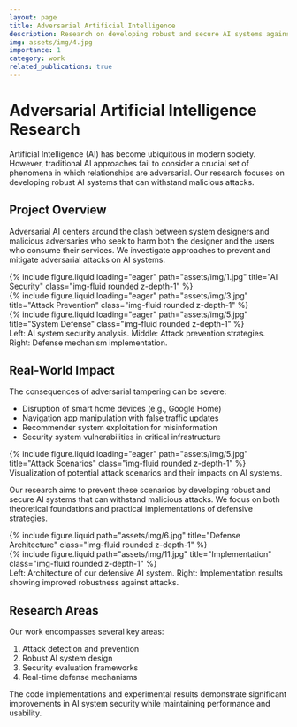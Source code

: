```yaml
---
layout: page
title: Adversarial Artificial Intelligence
description: Research on developing robust and secure AI systems against malicious attacks
img: assets/img/4.jpg
importance: 1
category: work
related_publications: true
---
```


# Adversarial Artificial Intelligence Research

Artificial Intelligence (AI) has become ubiquitous in modern society. However, traditional AI approaches fail to consider a crucial set of phenomena in which relationships are adversarial. Our research focuses on developing robust AI systems that can withstand malicious attacks.

## Project Overview

Adversarial AI centers around the clash between system designers and malicious adversaries who seek to harm both the designer and the users who consume their services. We investigate approaches to prevent and mitigate adversarial attacks on AI systems.

<div class="row">
    <div class="col-sm mt-3 mt-md-0">
        {% include figure.liquid loading="eager" path="assets/img/1.jpg" title="AI Security" class="img-fluid rounded z-depth-1" %}
    </div>
    <div class="col-sm mt-3 mt-md-0">
        {% include figure.liquid loading="eager" path="assets/img/3.jpg" title="Attack Prevention" class="img-fluid rounded z-depth-1" %}
    </div>
    <div class="col-sm mt-3 mt-md-0">
        {% include figure.liquid loading="eager" path="assets/img/5.jpg" title="System Defense" class="img-fluid rounded z-depth-1" %}
    </div>
</div>
<div class="caption">
    Left: AI system security analysis. Middle: Attack prevention strategies. Right: Defense mechanism implementation.
</div>

## Real-World Impact

The consequences of adversarial tampering can be severe:
- Disruption of smart home devices (e.g., Google Home)
- Navigation app manipulation with false traffic updates
- Recommender system exploitation for misinformation
- Security system vulnerabilities in critical infrastructure

<div class="row">
    <div class="col-sm mt-3 mt-md-0">
        {% include figure.liquid loading="eager" path="assets/img/5.jpg" title="Attack Scenarios" class="img-fluid rounded z-depth-1" %}
    </div>
</div>
<div class="caption">
    Visualization of potential attack scenarios and their impacts on AI systems.
</div>

Our research aims to prevent these scenarios by developing robust and secure AI systems that can withstand malicious attacks. We focus on both theoretical foundations and practical implementations of defensive strategies.

<div class="row justify-content-sm-center">
    <div class="col-sm-8 mt-3 mt-md-0">
        {% include figure.liquid path="assets/img/6.jpg" title="Defense Architecture" class="img-fluid rounded z-depth-1" %}
    </div>
    <div class="col-sm-4 mt-3 mt-md-0">
        {% include figure.liquid path="assets/img/11.jpg" title="Implementation" class="img-fluid rounded z-depth-1" %}
    </div>
</div>
<div class="caption">
    Left: Architecture of our defensive AI system. Right: Implementation results showing improved robustness against attacks.
</div>

## Research Areas

Our work encompasses several key areas:
1. Attack detection and prevention
2. Robust AI system design
3. Security evaluation frameworks
4. Real-time defense mechanisms

The code implementations and experimental results demonstrate significant improvements in AI system security while maintaining performance and usability.
